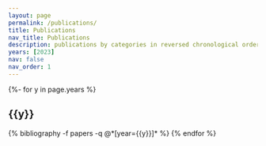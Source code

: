 ```yaml
---
layout: page
permalink: /publications/
title: Publications
nav_title: Publications
description: publications by categories in reversed chronological order. generated by jekyll-scholar.
years: [2023]
nav: false
nav_order: 1
---
```

<!-- _pages/publications.md -->
<div class="publications">

{%- for y in page.years %}
  <h2 class="year">{{y}}</h2>
  {% bibliography -f papers -q @*[year={{y}}]* %}
{% endfor %}

</div>
